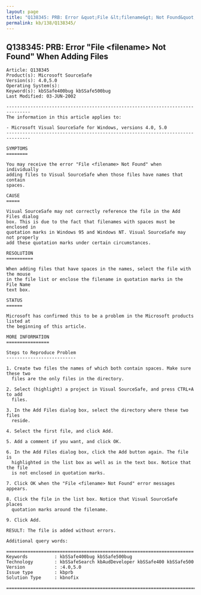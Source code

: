 ```yaml
---
layout: page
title: "Q138345: PRB: Error &quot;File &lt;filename&gt; Not Found&quot; When Adding Files"
permalink: kb/138/Q138345/
---
```


## Q138345: PRB: Error &quot;File &lt;filename&gt; Not Found&quot; When Adding Files

	Article: Q138345
	Product(s): Microsoft SourceSafe
	Version(s): 4.0,5.0
	Operating System(s): 
	Keyword(s): kbSSafe400bug kbSSafe500bug
	Last Modified: 03-JUN-2002
	
	-------------------------------------------------------------------------------
	The information in this article applies to:
	
	- Microsoft Visual SourceSafe for Windows, versions 4.0, 5.0 
	-------------------------------------------------------------------------------
	
	SYMPTOMS
	========
	
	You may receive the error "File <filename> Not Found" when individually
	adding files to Visual SourceSafe when those files have names that contain
	spaces.
	
	CAUSE
	=====
	
	Visual SourceSafe may not correctly reference the file in the Add Files dialog
	box. This is due to the fact that filenames with spaces must be enclosed in
	quotation marks in Windows 95 and Windows NT. Visual SourceSafe may not properly
	add these quotation marks under certain circumstances.
	
	RESOLUTION
	==========
	
	When adding files that have spaces in the names, select the file with the mouse
	in the file list or enclose the filename in quotation marks in the File Name
	text box.
	
	STATUS
	======
	
	Microsoft has confirmed this to be a problem in the Microsoft products listed at
	the beginning of this article.
	
	MORE INFORMATION
	================
	
	Steps to Reproduce Problem
	--------------------------
	
	1. Create two files the names of which both contain spaces. Make sure these two
	  files are the only files in the directory.
	
	2. Select (highlight) a project in Visual SourceSafe, and press CTRL+A to add
	  files.
	
	3. In the Add Files dialog box, select the directory where these two files
	  reside.
	
	4. Select the first file, and click Add.
	
	5. Add a comment if you want, and click OK.
	
	6. In the Add Files dialog box, click the Add button again. The file is
	  highlighted in the list box as well as in the text box. Notice that the file
	  is not enclosed in quotation marks.
	
	7. Click OK when the "File <filename> Not Found" error messages appears.
	
	8. Click the file in the list box. Notice that Visual SourceSafe places
	  quotation marks around the filename.
	
	9. Click Add.
	
	RESULT: The file is added without errors.
	
	Additional query words:
	
	======================================================================
	Keywords          : kbSSafe400bug kbSSafe500bug 
	Technology        : kbSSafeSearch kbAudDeveloper kbSSafe400 kbSSafe500
	Version           : :4.0,5.0
	Issue type        : kbprb
	Solution Type     : kbnofix
	
	=============================================================================
	
